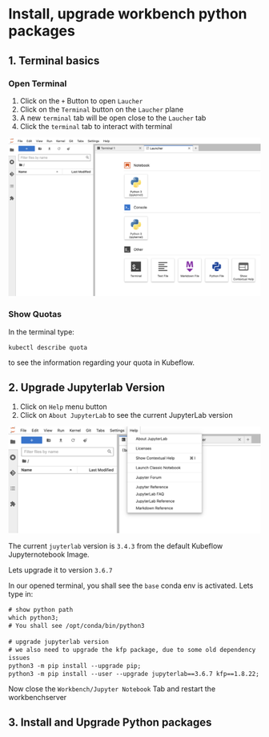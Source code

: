 # Install, upgrade workbench python packages

## 1. Terminal basics
### Open Terminal

1. Click on the `+` Button to open `Laucher`
2. Click on the `Terminal` button on the `Laucher` plane
3. A new `terminal` tab will be open close to the `Laucher` tab
4. Click the `terminal` tab to interact with terminal

![Open Terminal](./images/workbench2_open_terminal.png)


### Show Quotas
In the terminal type:
```shell
kubectl describe quota
```
to see the information regarding your quota in Kubeflow.

## 2. Upgrade Jupyterlab Version
1. Click on `Help` menu button
2. Click on `About JupyterLab` to see the current JupyterLab version

![show jupyterlab version](./images/workbench2_jupyterlab_version.png)

The current `juyterlab` version is `3.4.3` from the default Kubeflow Jupyternotebook Image.

Lets upgrade it to version `3.6.7`

In our opened terminal, you shall see the `base` conda env is activated. 
Lets type in:
```shell
# show python path
which python3;
# You shall see /opt/conda/bin/python3

# upgrade jupyterlab version
# we also need to upgrade the kfp package, due to some old dependency issues
python3 -m pip install --upgrade pip;
python3 -m pip install --user --upgrade jupyterlab==3.6.7 kfp==1.8.22;
```

Now close the `Workbench/Jupyter Notebook` Tab and restart the workbenchserver



## 3. Install and Upgrade Python packages


